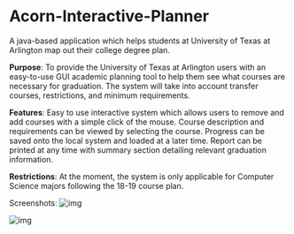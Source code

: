 # Acorn-Interactive-Planner
A java-based application which helps students at University of Texas at Arlington map out their college degree plan.

**Purpose**: To provide the University of Texas at Arlington users with an easy-to-use GUI academic planning tool to help them see what courses are necessary for graduation. The system will take into account transfer courses, restrictions, and minimum requirements.

**Features**: Easy to use interactive system which allows users to remove and add courses with a simple click of the mouse. Course description and requirements can be viewed by selecting the course. Progress can be saved onto the local system and loaded at a later time. Report can be printed at any time with summary section detailing relevant graduation information.

**Restrictions**: At the moment, the system is only applicable for Computer Science majors following the 18-19 course plan. 



Screenshots:
![img](https://i.imgur.com/ffoO4YU.png)

![img](https://i.imgur.com/Y17nCFQ.png)
